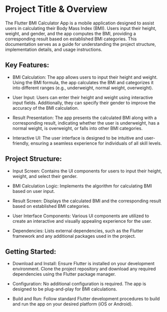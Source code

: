 
# Project Title & Overview
The Flutter BMI Calculator App is a mobile application designed to assist users in calculating their Body Mass Index (BMI). Users input their height, weight, and gender, and the app computes the BMI, providing a corresponding result based on established BMI categories. This documentation serves as a guide for understanding the project structure, implementation details, and usage instructions.


## Key Features:
- BMI Calculation: The app allows users to input their height and weight. Using the BMI formula, the app calculates the BMI and categorizes it into different ranges (e.g., underweight, normal weight, overweight).

- User Input: Users can enter their height and weight using interactive input fields. Additionally, they can specify their gender to improve the accuracy of the BMI calculation.

- Result Presentation: The app presents the calculated BMI along with a corresponding result, indicating whether the user is underweight, has a normal weight, is overweight, or falls into other BMI categories.

- Interactive UI: The user interface is designed to be intuitive and user-friendly, ensuring a seamless experience for individuals of all skill levels.
## Project Structure:


- Input Screen: Contains the UI components for users to input their height, weight, and select their gender.

- BMI Calculation Logic: Implements the algorithm for calculating BMI based on user input.

- Result Screen: Displays the calculated BMI and the corresponding result based on established BMI categories.

- User Interface Components: Various UI components are utilized to create an interactive and visually appealing experience for the user.

- Dependencies: Lists external dependencies, such as the Flutter framework and any additional packages used in the project.
## Getting Started:
- Download and Install: Ensure Flutter is installed on your development environment. Clone the project repository and download any required dependencies using the Flutter package manager.

- Configuration: No additional configuration is required. The app is designed to be plug-and-play for BMI calculations.

- Build and Run: Follow standard Flutter development procedures to build and run the app on your desired platform (iOS or Android).
